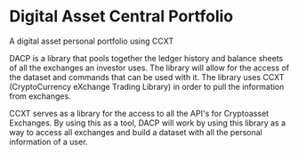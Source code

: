 # Digital Asset Central Portfolio
A digital asset personal portfolio using CCXT

DACP is a library that pools together the ledger history and balance sheets of all the exchanges an
investor uses. The library will allow for the access of the dataset and commands that can be used
with it. The library uses CCXT (CryptoCurrency eXchange Trading Library) in order to pull the
information from exchanges.

CCXT serves as a library for the access to all the API's for Cryptoasset Exchanges. By using
this as a tool, DACP will work by using this library as a way to access all exchanges and build a
dataset with all the personal information of a user.
